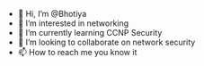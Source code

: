 - 👋 Hi, I’m @Bhotiya
- 👀 I’m interested in networking 
- 🌱 I’m currently learning CCNP Security 
- 💞️ I’m looking to collaborate on network security 
- 📫 How to reach me you know it

<!---
Bhotiya/Bhotiya is a ✨ special ✨ repository because its `README.md` (this file) appears on your GitHub profile.
You can click the Preview link to take a look at your changes.
--->
